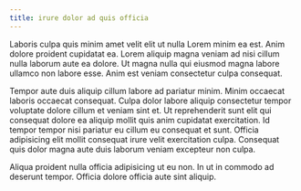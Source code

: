 ```yaml
---
title: irure dolor ad quis officia
---
```


Laboris culpa quis minim amet velit elit ut nulla Lorem minim ea est. Anim dolore proident cupidatat ea. Lorem aliquip magna veniam ad nisi cillum nulla laborum aute ea dolore. Ut magna nulla qui eiusmod magna labore ullamco non labore esse. Anim est veniam consectetur culpa consequat.

Tempor aute duis aliquip cillum labore ad pariatur minim. Minim occaecat laboris occaecat consequat. Culpa dolor labore aliquip consectetur tempor voluptate dolore cillum et veniam sint et. Ut reprehenderit sunt elit qui consequat dolore ea aliquip mollit quis anim cupidatat exercitation. Id tempor tempor nisi pariatur eu cillum eu consequat et sunt. Officia adipisicing elit mollit consequat irure velit exercitation culpa. Consequat quis dolor magna aute duis laborum veniam excepteur non culpa.

Aliqua proident nulla officia adipisicing ut eu non. In ut in commodo ad deserunt tempor. Officia dolore officia aute sint aliquip.